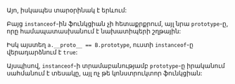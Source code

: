 Այո, իսկապես տարօրինակ է երևում:

Բայց `instanceof`-ին ֆունկցիան չի հետաքրքրում, այլ նրա `prototype`-ը, որը համապատասխանում է նախատիպերի շղթային:

Իսկ այստեղ `a.__proto__ == B.prototype`, ուստի `instanceof`-ը վերադարձնում է `true`:

Այսպիսով, `instanceof`-ի տրամաբանությամբ `prototype`-ը իրականում սահմանում է տեսակը, այլ ոչ թե կոնստրուկտոր ֆունկցիան:
